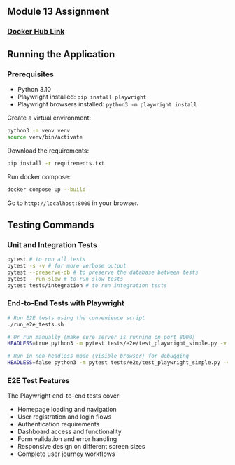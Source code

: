 ## Module 13 Assignment

### [Docker Hub Link](https://hub.docker.com/repository/docker/tdeans/module13/general)

## Running the Application
### Prerequisites
- Python 3.10
- Playwright installed: `pip install playwright`
- Playwright browsers installed: `python3 -m playwright install`

Create a virtual environment:
```bash
python3 -m venv venv
source venv/bin/activate
```

Download the requirements:
```bash
pip install -r requirements.txt
```

Run docker compose:
```bash
docker compose up --build
```

Go to `http://localhost:8000` in your browser.

## Testing Commands

### Unit and Integration Tests
```bash
pytest # to run all tests
pytest -s -v # for more verbose output
pytest --preserve-db # to preserve the database between tests
pytest --run-slow # to run slow tests
pytest tests/integration # to run integration tests
```

### End-to-End Tests with Playwright
```bash
# Run E2E tests using the convenience script
./run_e2e_tests.sh

# Or run manually (make sure server is running on port 8000)
HEADLESS=true python3 -m pytest tests/e2e/test_playwright_simple.py -v

# Run in non-headless mode (visible browser) for debugging
HEADLESS=false python3 -m pytest tests/e2e/test_playwright_simple.py -v
```

### E2E Test Features
The Playwright end-to-end tests cover:
- Homepage loading and navigation
- User registration and login flows
- Authentication requirements
- Dashboard access and functionality
- Form validation and error handling
- Responsive design on different screen sizes
- Complete user journey workflows

